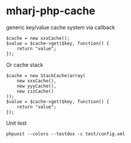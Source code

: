 # mharj-php-cache
generic key/value cache system via callback
```
$cache = new xxxCache();
$value = $cache->get($key, function() {
    return "value";
});
```
Or cache stack
```
$cache = new StackCache(array(
    new xxxCache(),
    new yyyCache(),
    new zzzCache()
));
$value = $cache->get($key, function() {
    return "value";
});
```

Unit test
```
phpunit --colors --testdox -c test/config.xml
```
